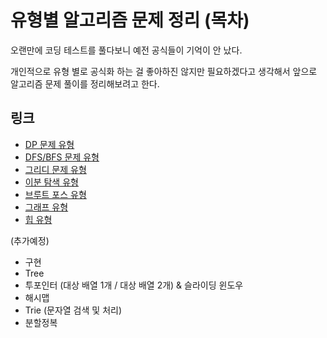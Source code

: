 # 유형별 알고리즘 문제 정리 (목차)

오랜만에 코딩 테스트를 풀다보니 예전 공식들이 기억이 안 났다.

개인적으로 유형 별로 공식화 하는 걸 좋아하진 않지만 필요하겠다고 생각해서 앞으로 알고리즘 문제 풀이를 정리해보려고 한다.

## 링크

- [DP 문제 유형](https://parkjeongwoong.github.io/articles/Algorithm/2)
- [DFS/BFS 문제 유형](https://parkjeongwoong.github.io/articles/Algorithm/3)
- [그리디 문제 유형](https://parkjeongwoong.github.io/articles/Algorithm/4)
- [이분 탐색 유형](https://parkjeongwoong.github.io/articles/Algorithm/5)
- [브루트 포스 유형](https://parkjeongwoong.github.io/articles/Algorithm/6)
- [그래프 유형](https://parkjeongwoong.github.io/articles/Algorithm/7)
- [힙 유형](https://parkjeongwoong.github.io/articles/Algorithm/8)

(추가예정)

- 구현
- Tree
- 투포인터 (대상 배열 1개 / 대상 배열 2개) & 슬라이딩 윈도우
- 해시맵
- Trie (문자열 검색 및 처리)
- 분할정복